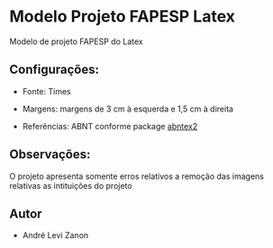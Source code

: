 # Modelo Projeto FAPESP Latex

Modelo de projeto FAPESP do Latex

## Configurações:
* Fonte: Times
    
* Margens: margens de 3 cm à esquerda e 1,5 cm à direita
    
* Referências: ABNT conforme package [abntex2](https://github.com/abntex/abntex2)

## Observações:
O projeto apresenta somente erros relativos a remoção das imagens relativas as intituições do projeto

## Autor
* André Levi Zanon

